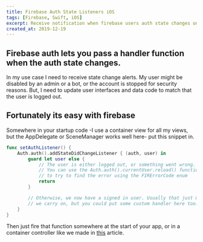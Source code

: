 ```yaml
---
title: Firebase Auth State Listeners iOS
tags: [Firebase, Swift, iOS]
excerpt: Receive notification when firebase users auth state changes on iOS.
created_at: 2019-12-19
---
```


## Firebase auth lets you pass a handler function when the auth state changes.

In my use case I need to receive state change alerts. My user might be disabled by an admin or a bot, or the account is stopped for security reasons. But, I need to update user interfaces and data code to match that the user is logged out.

## Fortunately its easy with firebase

Somewhere in your startup code -I use a container view for all my views, but the AppDelegate or SceneManager works well here- put this snippet in.

```swift
func setAuthListener() {
    Auth.auth().addStateDidChangeListener { (auth, user) in
        guard let user else {
            // The user is either logged out, or something went wrong. 
            // You can use the Auth.auth().currentUser.reload() function 
            // to try to find the error using the FIRErrorCode enum
            return
        }

        // Otherwise, we now have a signed in user. Usually that just means 
        // we carry on, but you could put some custom handler here too.
    }
}
```

Then just fire that function somewhere at the start of your app, or in a container controller like we made in [this](https://windchillblog.com/2020/2/21/easy-container-controllers-in-swift) article.
